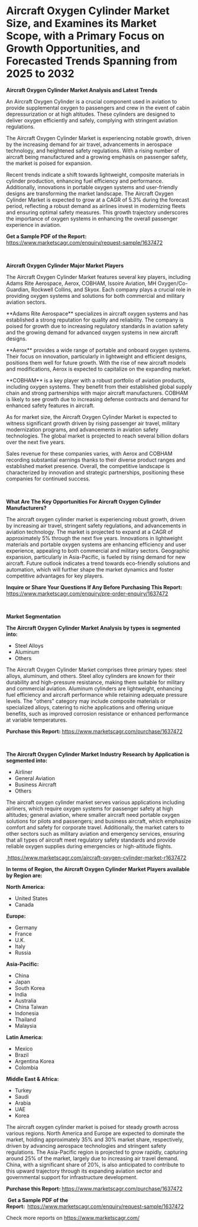 <p><h1>Aircraft Oxygen Cylinder Market Size, and Examines its Market Scope, with a Primary Focus on Growth Opportunities, and Forecasted Trends Spanning from 2025 to 2032</h1></p><p><strong>Aircraft Oxygen Cylinder Market Analysis and Latest Trends</strong></p>
<p><p>An Aircraft Oxygen Cylinder is a crucial component used in aviation to provide supplemental oxygen to passengers and crew in the event of cabin depressurization or at high altitudes. These cylinders are designed to deliver oxygen efficiently and safely, complying with stringent aviation regulations. </p><p>The Aircraft Oxygen Cylinder Market is experiencing notable growth, driven by the increasing demand for air travel, advancements in aerospace technology, and heightened safety regulations. With a rising number of aircraft being manufactured and a growing emphasis on passenger safety, the market is poised for expansion. </p><p>Recent trends indicate a shift towards lightweight, composite materials in cylinder production, enhancing fuel efficiency and performance. Additionally, innovations in portable oxygen systems and user-friendly designs are transforming the market landscape. The Aircraft Oxygen Cylinder Market is expected to grow at a CAGR of 5.3% during the forecast period, reflecting a robust demand as airlines invest in modernizing fleets and ensuring optimal safety measures. This growth trajectory underscores the importance of oxygen systems in enhancing the overall passenger experience in aviation.</p></p>
<p><strong>Get a Sample PDF of the Report:&nbsp;</strong> <a href="https://www.marketscagr.com/enquiry/request-sample/1637472?utm_campaign=2299&utm_medium=2&utm_source=Github&utm_content=ia&utm_term=17022025&utm_id=aircraft-oxygen-cylinder">https://www.marketscagr.com/enquiry/request-sample/1637472</a></p>
<p>&nbsp;</p>
<p><strong>Aircraft Oxygen Cylinder Major Market Players</strong></p>
<p><p>The Aircraft Oxygen Cylinder Market features several key players, including Adams Rite Aerospace, Aerox, COBHAM, Issoire Aviation, MH Oxygen/Co-Guardian, Rockwell Collins, and Skyox. Each company plays a crucial role in providing oxygen systems and solutions for both commercial and military aviation sectors.</p><p>**Adams Rite Aerospace** specializes in aircraft oxygen systems and has established a strong reputation for quality and reliability. The company is poised for growth due to increasing regulatory standards in aviation safety and the growing demand for advanced oxygen systems in new aircraft designs.</p><p>**Aerox** provides a wide range of portable and onboard oxygen systems. Their focus on innovation, particularly in lightweight and efficient designs, positions them well for future growth. With the rise of new aircraft models and modifications, Aerox is expected to capitalize on the expanding market.</p><p>**COBHAM** is a key player with a robust portfolio of aviation products, including oxygen systems. They benefit from their established global supply chain and strong partnerships with major aircraft manufacturers. COBHAM is likely to see growth due to increasing defense contracts and demand for enhanced safety features in aircraft.</p><p>As for market size, the Aircraft Oxygen Cylinder Market is expected to witness significant growth driven by rising passenger air travel, military modernization programs, and advancements in aviation safety technologies. The global market is projected to reach several billion dollars over the next five years.</p><p>Sales revenue for these companies varies, with Aerox and COBHAM recording substantial earnings thanks to their diverse product ranges and established market presence. Overall, the competitive landscape is characterized by innovation and strategic partnerships, positioning these companies for continued success.</p></p>
<p>&nbsp;</p>
<p><strong>What Are The Key Opportunities For Aircraft Oxygen Cylinder Manufacturers?</strong></p>
<p><p>The aircraft oxygen cylinder market is experiencing robust growth, driven by increasing air travel, stringent safety regulations, and advancements in aviation technology. The market is projected to expand at a CAGR of approximately 5% through the next five years. Innovations in lightweight materials and portable oxygen systems are enhancing efficiency and user experience, appealing to both commercial and military sectors. Geographic expansion, particularly in Asia-Pacific, is fueled by rising demand for new aircraft. Future outlook indicates a trend towards eco-friendly solutions and automation, which will further shape the market dynamics and foster competitive advantages for key players.</p></p>
<p><strong>Inquire or Share Your Questions If Any Before Purchasing This Report:</strong> <a href="https://www.marketscagr.com/enquiry/pre-order-enquiry/1637472?utm_campaign=2299&utm_medium=2&utm_source=Github&utm_content=ia&utm_term=17022025&utm_id=aircraft-oxygen-cylinder">https://www.marketscagr.com/enquiry/pre-order-enquiry/1637472</a></p>
<p>&nbsp;</p>
<p><strong>Market Segmentation</strong></p>
<p><strong>The Aircraft Oxygen Cylinder Market Analysis by types is segmented into:</strong></p>
<p><ul><li>Steel Alloys</li><li>Aluminum</li><li>Others</li></ul></p>
<p><p>The Aircraft Oxygen Cylinder Market comprises three primary types: steel alloys, aluminum, and others. Steel alloy cylinders are known for their durability and high-pressure resistance, making them suitable for military and commercial aviation. Aluminum cylinders are lightweight, enhancing fuel efficiency and aircraft performance while retaining adequate pressure levels. The "others" category may include composite materials or specialized alloys, catering to niche applications and offering unique benefits, such as improved corrosion resistance or enhanced performance at variable temperatures.</p></p>
<p><strong>Purchase this Report:&nbsp;</strong><a href="https://www.marketscagr.com/purchase/1637472?utm_campaign=2299&utm_medium=2&utm_source=Github&utm_content=ia&utm_term=17022025&utm_id=aircraft-oxygen-cylinder">https://www.marketscagr.com/purchase/1637472</a></p>
<p>&nbsp;</p>
<p><strong>The Aircraft Oxygen Cylinder Market Industry Research by Application is segmented into:</strong></p>
<p><ul><li>Airliner</li><li>General Aviation</li><li>Business Aircraft</li><li>Others</li></ul></p>
<p><p>The aircraft oxygen cylinder market serves various applications including airliners, which require oxygen systems for passenger safety at high altitudes; general aviation, where smaller aircraft need portable oxygen solutions for pilots and passengers; and business aircraft, which emphasize comfort and safety for corporate travel. Additionally, the market caters to other sectors such as military aviation and emergency services, ensuring that all types of aircraft meet regulatory safety standards and provide reliable oxygen supplies during emergencies or high-altitude flights.</p></p>
<p><a href="https://www.marketscagr.com/aircraft-oxygen-cylinder-market-r1637472?utm_campaign=2299&utm_medium=2&utm_source=Github&utm_content=ia&utm_term=17022025&utm_id=aircraft-oxygen-cylinder">&nbsp;https://www.marketscagr.com/aircraft-oxygen-cylinder-market-r1637472</a></p>
<p><strong>In terms of Region, the Aircraft Oxygen Cylinder Market Players available by Region are:</strong></p>
<p>
    <p> <strong> North America: </strong>
        <ul>
            <li>United States</li>
            <li>Canada</li>
        </ul>
        </p> 
    <p> <strong> Europe: </strong>
        <ul>
            <li>Germany</li>
            <li>France</li>
            <li>U.K.</li>
            <li>Italy</li>
            <li>Russia</li>
        </ul>
        </p> 
    <p> <strong> Asia-Pacific: </strong>
        <ul>
            <li>China</li>
            <li>Japan</li>
            <li>South Korea</li>
            <li>India</li>
            <li>Australia</li>
            <li>China Taiwan</li>
            <li>Indonesia</li>
            <li>Thailand</li>
            <li>Malaysia</li>
        </ul>
        </p> 
    <p> <strong> Latin America: </strong>
        <ul>
            <li>Mexico</li>
            <li>Brazil</li>
            <li>Argentina Korea</li>
            <li>Colombia</li>
        </ul>
        </p> 
    <p> <strong> Middle East & Africa: </strong>
        <ul>
            <li>Turkey</li>
            <li>Saudi</li>
            <li>Arabia</li>
            <li>UAE</li>
            <li>Korea</li>
        </ul>
    </p>
    </p>
<p><p>The aircraft oxygen cylinder market is poised for steady growth across various regions. North America and Europe are expected to dominate the market, holding approximately 35% and 30% market share, respectively, driven by advancing aerospace technologies and stringent safety regulations. The Asia-Pacific region is projected to grow rapidly, capturing around 25% of the market, largely due to increasing air travel demand. China, with a significant share of 20%, is also anticipated to contribute to this upward trajectory through its expanding aviation sector and governmental support for infrastructure development.</p></p>
<p><strong>Purchase this Report: </strong><a href="https://www.marketscagr.com/purchase/1637472?utm_campaign=2299&utm_medium=2&utm_source=Github&utm_content=ia&utm_term=17022025&utm_id=aircraft-oxygen-cylinder">https://www.marketscagr.com/purchase/1637472</a></p>
<p>&nbsp;<strong>Get a Sample PDF of the Report:&nbsp;&nbsp;</strong><a href="https://www.marketscagr.com/enquiry/request-sample/1637472?utm_campaign=2299&utm_medium=2&utm_source=Github&utm_content=ia&utm_term=17022025&utm_id=aircraft-oxygen-cylinder">https://www.marketscagr.com/enquiry/request-sample/1637472</a></p>
<p><strong></strong></p>
<p>Check more reports on <a href="https://www.marketscagr.com/?utm_campaign=2299&utm_medium=2&utm_source=Github&utm_content=ia&utm_term=17022025&utm_id=aircraft-oxygen-cylinder">https://www.marketscagr.com/</a></p>